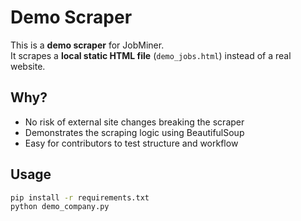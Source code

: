 # Demo Scraper

This is a **demo scraper** for JobMiner.  
It scrapes a **local static HTML file** (`demo_jobs.html`) instead of a real website.  

## Why?
- No risk of external site changes breaking the scraper
- Demonstrates the scraping logic using BeautifulSoup
- Easy for contributors to test structure and workflow

## Usage
```bash
pip install -r requirements.txt
python demo_company.py
```